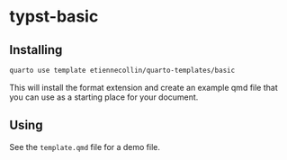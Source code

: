 # typst-basic

## Installing

```bash
quarto use template etiennecollin/quarto-templates/basic
```

This will install the format extension and create an example qmd file
that you can use as a starting place for your document.

## Using

See the `template.qmd` file for a demo file.
